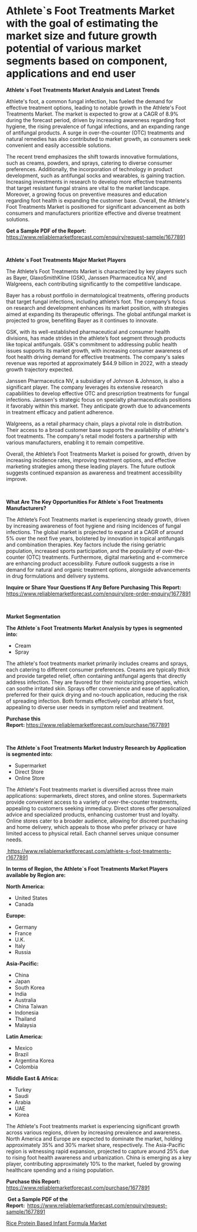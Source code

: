 <p><h1>Athlete`s Foot Treatments Market with the goal of estimating the market size and future growth potential of various market segments based on component, applications and end user</h1></p><p><strong>Athlete`s Foot Treatments Market Analysis and Latest Trends</strong></p>
<p><p>Athlete's foot, a common fungal infection, has fueled the demand for effective treatment options, leading to notable growth in the Athlete's Foot Treatments Market. The market is expected to grow at a CAGR of 8.9% during the forecast period, driven by increasing awareness regarding foot hygiene, the rising prevalence of fungal infections, and an expanding range of antifungal products. A surge in over-the-counter (OTC) treatments and natural remedies has also contributed to market growth, as consumers seek convenient and easily accessible solutions.</p><p>The recent trend emphasizes the shift towards innovative formulations, such as creams, powders, and sprays, catering to diverse consumer preferences. Additionally, the incorporation of technology in product development, such as antifungal socks and wearables, is gaining traction. Increasing investments in research to develop more effective treatments that target resistant fungal strains are vital to the market landscape. Moreover, a growing focus on preventive measures and education regarding foot health is expanding the customer base. Overall, the Athlete's Foot Treatments Market is positioned for significant advancement as both consumers and manufacturers prioritize effective and diverse treatment solutions.</p></p>
<p><strong>Get a Sample PDF of the Report:&nbsp;</strong> <a href="https://www.reliablemarketforecast.com/enquiry/request-sample/1677891?utm_campaign=2732&utm_medium=2&utm_source=Github&utm_content=ia&utm_term=25032025&utm_id=athletes-foot-treatments">https://www.reliablemarketforecast.com/enquiry/request-sample/1677891</a></p>
<p>&nbsp;</p>
<p><strong>Athlete`s Foot Treatments Major Market Players</strong></p>
<p><p>The Athlete’s Foot Treatments Market is characterized by key players such as Bayer, GlaxoSmithKline (GSK), Janssen Pharmaceutica NV, and Walgreens, each contributing significantly to the competitive landscape. </p><p>Bayer has a robust portfolio in dermatological treatments, offering products that target fungal infections, including athlete’s foot. The company’s focus on research and development enhances its market position, with strategies aimed at expanding its therapeutic offerings. The global antifungal market is projected to grow, benefiting Bayer as it continues to innovate.</p><p>GSK, with its well-established pharmaceutical and consumer health divisions, has made strides in the athlete’s foot segment through products like topical antifungals. GSK's commitment to addressing public health issues supports its market growth, with increasing consumer awareness of foot health driving demand for effective treatments. The company's sales revenue was reported at approximately $44.9 billion in 2022, with a steady growth trajectory expected.</p><p>Janssen Pharmaceutica NV, a subsidiary of Johnson & Johnson, is also a significant player. The company leverages its extensive research capabilities to develop effective OTC and prescription treatments for fungal infections. Janssen's strategic focus on specialty pharmaceuticals positions it favorably within this market. They anticipate growth due to advancements in treatment efficacy and patient adherence.</p><p>Walgreens, as a retail pharmacy chain, plays a pivotal role in distribution. Their access to a broad customer base supports the availability of athlete's foot treatments. The company's retail model fosters a partnership with various manufacturers, enabling it to remain competitive.</p><p>Overall, the Athlete’s Foot Treatments Market is poised for growth, driven by increasing incidence rates, improving treatment options, and effective marketing strategies among these leading players. The future outlook suggests continued expansion as awareness and treatment accessibility improve.</p></p>
<p>&nbsp;</p>
<p><strong>What Are The Key Opportunities For Athlete`s Foot Treatments Manufacturers?</strong></p>
<p><p>The Athlete’s Foot Treatments market is experiencing steady growth, driven by increasing awareness of foot hygiene and rising incidences of fungal infections. The global market is projected to expand at a CAGR of around 5% over the next five years, bolstered by innovation in topical antifungals and combination therapies. Key factors include the rising geriatric population, increased sports participation, and the popularity of over-the-counter (OTC) treatments. Furthermore, digital marketing and e-commerce are enhancing product accessibility. Future outlook suggests a rise in demand for natural and organic treatment options, alongside advancements in drug formulations and delivery systems.</p></p>
<p><strong>Inquire or Share Your Questions If Any Before Purchasing This Report:</strong> <a href="https://www.reliablemarketforecast.com/enquiry/pre-order-enquiry/1677891?utm_campaign=2732&utm_medium=2&utm_source=Github&utm_content=ia&utm_term=25032025&utm_id=athletes-foot-treatments">https://www.reliablemarketforecast.com/enquiry/pre-order-enquiry/1677891</a></p>
<p>&nbsp;</p>
<p><strong>Market Segmentation</strong></p>
<p><strong>The Athlete`s Foot Treatments Market Analysis by types is segmented into:</strong></p>
<p><ul><li>Cream</li><li>Spray</li></ul></p>
<p><p>The athlete's foot treatments market primarily includes creams and sprays, each catering to different consumer preferences. Creams are typically thick and provide targeted relief, often containing antifungal agents that directly address infection. They are favored for their moisturizing properties, which can soothe irritated skin. Sprays offer convenience and ease of application, preferred for their quick drying and no-touch application, reducing the risk of spreading infection. Both formats effectively combat athlete's foot, appealing to diverse user needs in symptom relief and treatment.</p></p>
<p><strong>Purchase this Report:&nbsp;</strong><a href="https://www.reliablemarketforecast.com/purchase/1677891?utm_campaign=2732&utm_medium=2&utm_source=Github&utm_content=ia&utm_term=25032025&utm_id=athletes-foot-treatments">https://www.reliablemarketforecast.com/purchase/1677891</a></p>
<p>&nbsp;</p>
<p><strong>The Athlete`s Foot Treatments Market Industry Research by Application is segmented into:</strong></p>
<p><ul><li>Supermarket</li><li>Direct Store</li><li>Online Store</li></ul></p>
<p><p>The Athlete's Foot treatments market is diversified across three main applications: supermarkets, direct stores, and online stores. Supermarkets provide convenient access to a variety of over-the-counter treatments, appealing to customers seeking immediacy. Direct stores offer personalized advice and specialized products, enhancing customer trust and loyalty. Online stores cater to a broader audience, allowing for discreet purchasing and home delivery, which appeals to those who prefer privacy or have limited access to physical retail. Each channel serves unique consumer needs.</p></p>
<p><a href="https://www.reliablemarketforecast.com/athlete-s-foot-treatments-r1677891?utm_campaign=2732&utm_medium=2&utm_source=Github&utm_content=ia&utm_term=25032025&utm_id=athletes-foot-treatments">&nbsp;https://www.reliablemarketforecast.com/athlete-s-foot-treatments-r1677891</a></p>
<p><strong>In terms of Region, the Athlete`s Foot Treatments Market Players available by Region are:</strong></p>
<p>
    <p> <strong> North America: </strong>
        <ul>
            <li>United States</li>
            <li>Canada</li>
        </ul>
        </p> 
    <p> <strong> Europe: </strong>
        <ul>
            <li>Germany</li>
            <li>France</li>
            <li>U.K.</li>
            <li>Italy</li>
            <li>Russia</li>
        </ul>
        </p> 
    <p> <strong> Asia-Pacific: </strong>
        <ul>
            <li>China</li>
            <li>Japan</li>
            <li>South Korea</li>
            <li>India</li>
            <li>Australia</li>
            <li>China Taiwan</li>
            <li>Indonesia</li>
            <li>Thailand</li>
            <li>Malaysia</li>
        </ul>
        </p> 
    <p> <strong> Latin America: </strong>
        <ul>
            <li>Mexico</li>
            <li>Brazil</li>
            <li>Argentina Korea</li>
            <li>Colombia</li>
        </ul>
        </p> 
    <p> <strong> Middle East & Africa: </strong>
        <ul>
            <li>Turkey</li>
            <li>Saudi</li>
            <li>Arabia</li>
            <li>UAE</li>
            <li>Korea</li>
        </ul>
    </p>
    </p>
<p><p>The Athlete's Foot treatments market is experiencing significant growth across various regions, driven by increasing prevalence and awareness. North America and Europe are expected to dominate the market, holding approximately 35% and 30% market share, respectively. The Asia-Pacific region is witnessing rapid expansion, projected to capture around 25% due to rising foot health awareness and urbanization. China is emerging as a key player, contributing approximately 10% to the market, fueled by growing healthcare spending and a rising population.</p></p>
<p><strong>Purchase this Report: </strong><a href="https://www.reliablemarketforecast.com/purchase/1677891?utm_campaign=2732&utm_medium=2&utm_source=Github&utm_content=ia&utm_term=25032025&utm_id=athletes-foot-treatments">https://www.reliablemarketforecast.com/purchase/1677891</a></p>
<p>&nbsp;<strong>Get a Sample PDF of the Report:&nbsp;&nbsp;</strong><a href="https://www.reliablemarketforecast.com/enquiry/request-sample/1677891?utm_campaign=2732&utm_medium=2&utm_source=Github&utm_content=ia&utm_term=25032025&utm_id=athletes-foot-treatments">https://www.reliablemarketforecast.com/enquiry/request-sample/1677891</a></p>
<p><strong></strong></p>
<p><p><a href="https://github.com/adyawafurber1/Market-Research-Report-List-1/blob/main/rice-protein-based-infant-formula-market.md?utm_campaign=2732&utm_medium=2&utm_source=Github&utm_content=ia&utm_term=25032025&utm_id=athletes-foot-treatments">Rice Protein Based Infant Formula Market</a></p></p>